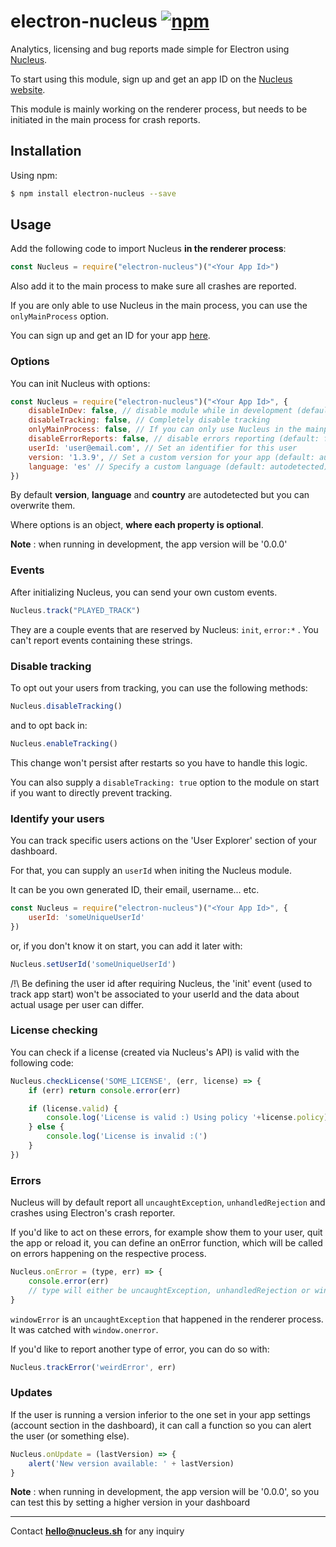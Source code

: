 # electron-nucleus [![npm](https://img.shields.io/npm/v/electron-nucleus.svg)](https://www.npmjs.com/package/electron-nucleus)
Analytics, licensing and bug reports made simple for Electron using [Nucleus](https://nucleus.sh).

To start using this module, sign up and get an app ID on the [Nucleus website](https://nucleus.sh). 

This module is mainly working on the renderer process, but needs to be initiated in the main process for crash reports.


## Installation

Using npm:

```bash
$ npm install electron-nucleus --save
```

## Usage

Add the following code to import Nucleus **in the renderer process**:


```javascript
const Nucleus = require("electron-nucleus")("<Your App Id>")

```

Also add it to the main process to make sure all crashes are reported.

If you are only able to use Nucleus in the main process, you can use the `onlyMainProcess` option.

You can sign up and get an ID for your app [here](https://nucleus.sh).


### Options

You can init Nucleus with options:

```javascript
const Nucleus = require("electron-nucleus")("<Your App Id>", {
	disableInDev: false, // disable module while in development (default: false)
	disableTracking: false, // Completely disable tracking
	onlyMainProcess: false, // If you can only use Nucleus in the mainprocess
	disableErrorReports: false, // disable errors reporting (default: false)
	userId: 'user@email.com', // Set an identifier for this user
	version: '1.3.9', // Set a custom version for your app (default: autodetected)
	language: 'es' // Specify a custom language (default: autodetected)
})
```

By default **version**, **language** and **country** are autodetected but you can overwrite them.

Where options is an object, **where each property is optional**.

**Note** : when running in development, the app version will be '0.0.0'


### Events

After initializing Nucleus, you can send your own custom events.

```javascript
Nucleus.track("PLAYED_TRACK")
```

They are a couple events that are reserved by Nucleus: `init`, `error:*` . You can't report events containing these strings.

<!-- 
### Tracking with properties

Optionially, you can add extra information to your tracked events.

Properties can either **numbers**, **strings** or **booleans**. No nested properties or arrays.

Example

```javascript
Nucleus.track("PLAYED_TRACK", {
	trackName: 'My Awesome Song'
})
``` -->

### Disable tracking

To opt out your users from tracking, you can use the following methods:

```javascript
Nucleus.disableTracking()
```

and to opt back in:

```javascript
Nucleus.enableTracking()
```

This change won't persist after restarts so you have to handle this logic.

You can also supply a `disableTracking: true` option to the module on start if you want to directly prevent tracking.


### Identify your users

You can track specific users actions on the 'User Explorer' section of your dashboard.

For that, you can supply an `userId` when initing the Nucleus module.

It can be you own generated ID, their email, username... etc.

```javascript
const Nucleus = require("electron-nucleus")("<Your App Id>", {
	userId: 'someUniqueUserId'
})
```

or, if you don't know it on start, you can add it later with:

```javascript
Nucleus.setUserId('someUniqueUserId')
```

/!\ Be defining the user id after requiring Nucleus, the 'init' event (used to track app start)  won't be associated to your userId and the data about actual usage per user can differ.


### License checking

You can check if a license (created via Nucleus's API) is valid with the following code:


```javascript
Nucleus.checkLicense('SOME_LICENSE', (err, license) => {
    if (err) return console.error(err)

    if (license.valid) {
        console.log('License is valid :) Using policy '+license.policy)
    } else {
        console.log('License is invalid :(')
    }
})
```

### Errors

Nucleus will by default report all `uncaughtException`, `unhandledRejection` and crashes using Electron's crash reporter.

If you'd like to act on these errors, for example show them to your user, quit the app or reload it, you can define an onError function, which will be called on errors happening on the respective process.


```javascript
Nucleus.onError = (type, err) => {
	console.error(err)
	// type will either be uncaughtException, unhandledRejection or windowError
}
```


`windowError` is an `uncaughtException` that happened in the renderer process. It was catched with `window.onerror`.

If you'd like to report another type of error, you can do so with:

```javascript
Nucleus.trackError('weirdError', err)
```

### Updates

If the user is running a version inferior to the one set in your app settings (account section in the dashboard), it can call a function so you can alert the user (or something else).


```javascript
Nucleus.onUpdate = (lastVersion) => {
	alert('New version available: ' + lastVersion)
}
```

**Note** : when running in development, the app version will be '0.0.0', so you can test this by setting a higher version in your dashboard


---
Contact **hello@nucleus.sh** for any inquiry